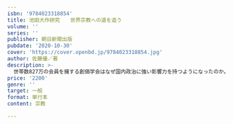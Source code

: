 ```yaml
---
isbn: '9784023318854'
title: 池田大作研究　　世界宗教への道を追う
volume: ''
series: ''
publisher: 朝日新聞出版
pubdate: '2020-10-30'
cover: 'https://cover.openbd.jp/9784023318854.jpg'
author: 佐藤優／著
description: >-
  世帯数827万の会員を擁する創価学会はなぜ国内政治に強い影響力を持つようになったのか。特に、第３代会長・池田大作（現・名誉会長）はなぜ会員の心をとらえ続けるのか。キリスト教徒であり元外務省主任分析官の著者が、インテリジェンス分析とキリスト教神学の方法から人と思想に迫る。
price: '2200'
genre: ''
target: 一般
format: 単行本
content: 宗教

---
```

